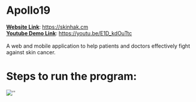 # Apollo19
<b><u>Website Link</u></b>: https://skinhak.cm <br>
<b><u>Youtube Demo Link</u></b>: https://youtu.be/E1D_kdOuTtc <br><br>
A web and mobile application to help patients and doctors effectively fight against skin cancer.

# Steps to run the program:

![''](https://github.com/sharanbabu19/skinhack/blob/master/carbon%20(1).png)
